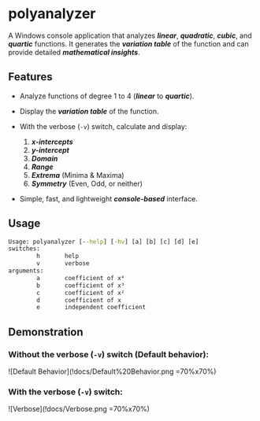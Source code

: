 ﻿# polyanalyzer

A Windows console application that analyzes ***linear***, ***quadratic***, ***cubic***, and ***quartic*** functions. It generates the ***variation table*** of the function and can provide detailed ***mathematical insights***.

## Features

-   Analyze functions of degree 1 to 4 (***linear*** to ***quartic***).
-   Display the ***variation table*** of the function.
-   With the verbose (`-v`) switch, calculate and display:
    
    1.  ***x-intercepts***
    2.  ***y-intercept***
    3.  ***Domain***
    4.  ***Range***
    5.  ***Extrema*** (Minima & Maxima)
    6.  ***Symmetry*** (Even, Odd, or neither)

-   Simple, fast, and lightweight ***console-based*** interface.

## Usage

```cmd
Usage: polyanalyzer [--help] [-hv] [a] [b] [c] [d] [e]
switches:
        h       help
        v       verbose
arguments:
        a       coefficient of x⁴
        b       coefficient of x³
        c       coefficient of x²
        d       coefficient of x
        e       independent coefficient
```

## Demonstration

### Without the verbose (`-v`) switch (Default behavior):

![Default Behavior](!docs/Default%20Behavior.png =70%x70%)

### With the verbose (`-v`) switch:

![Verbose](!docs/Verbose.png =70%x70%)